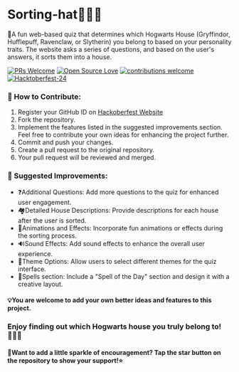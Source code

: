 # Sorting-hat🎩🧙‍♀️

📌A fun web-based quiz that determines which Hogwarts House (Gryffindor, Hufflepuff, Ravenclaw, or Slytherin) you belong
to based on your personality traits. The website asks a series of questions, and based on the user's answers, it sorts
them into a house.


<div align="left">

[![PRs Welcome](https://img.shields.io/badge/PRs-Welcome-brightgreen.svg?style=flat&logo=github)](https://github.com/d-coder111/sorting-hat)
[![Open Source Love](https://img.shields.io/badge/Open%20Source-%F0%9F%A4%8D-Green)](https://github.com/d-coder111/sorting-hat)
[![contributions welcome](https://img.shields.io/static/v1.svg?label=Contributions&message=Welcome&color=0059b3)](https://github.com/d-coder111/sorting-hat)
[![Hacktoberfest-24](https://img.shields.io/static/v1.svg?label=Hacktoberfest-24&message=Accepted&color=red)](https://github.com/d-coder111/sorting-hat)

</div>

### 🌟 How to Contribute:

1. Register your GitHub ID on [Hackoberfest Website](https://hacktoberfest.com/auth/)
2. Fork the repository.
3. Implement the features listed in the suggested improvements section. Feel free to contribute your own ideas for
   enhancing the project further.
4. Commit and push your changes.
5. Create a pull request to the original repository.
6. Your pull request will be reviewed and merged.

### 🎯 Suggested Improvements:

- ❓Additional Questions: Add more questions to the quiz for enhanced user engagement.
- 🏘Detailed House Descriptions: Provide descriptions for each house after the user is sorted.
- 💖Animations and Effects: Incorporate fun animations or effects during the sorting process.
- 🔊Sound Effects: Add sound effects to enhance the overall user experience.
- 💫Theme Options: Allow users to select different themes for the quiz interface.
- 🔮Spells section: Include a "Spell of the Day" section and design it with a creative layout.

#### 💡You are welcome to add your own better ideas and features to this project.

### Enjoy finding out which Hogwarts house you truly belong to!🧙‍♂️✨

#### 💟Want to add a little sparkle of encouragement? Tap the star button on the repository to show your support!⭐
